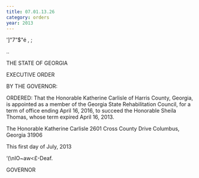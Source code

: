 ```yaml
---
title: 07.01.13.26
category: orders
year: 2013
---
```

   

']"7”$"é , ;

..

THE STATE OF GEORGIA

EXECUTIVE ORDER

BY THE GOVERNOR:

ORDERED: That the Honorable Katherine Carlisle of Harris County, Georgia, is
appointed as a member of the Georgia State Rehabilitation Council,
for a term of office ending April 16, 2016, to succeed the
Honorable Sheila Thomas, whose term expired April 16, 2013.

The Honorable Katherine Carlisle
2601 Cross County Drive
Columbus, Georgia 31906

This first day of July, 2013

‘(\nIO~aw\<£-Deaf.

GOVERNOR

